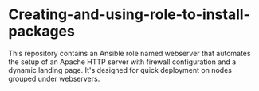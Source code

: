 # Creating-and-using-role-to-install-packages
This repository contains an Ansible role named webserver that automates the setup of an Apache HTTP server with firewall configuration and a dynamic landing page. It's designed for quick deployment on nodes grouped under webservers.
